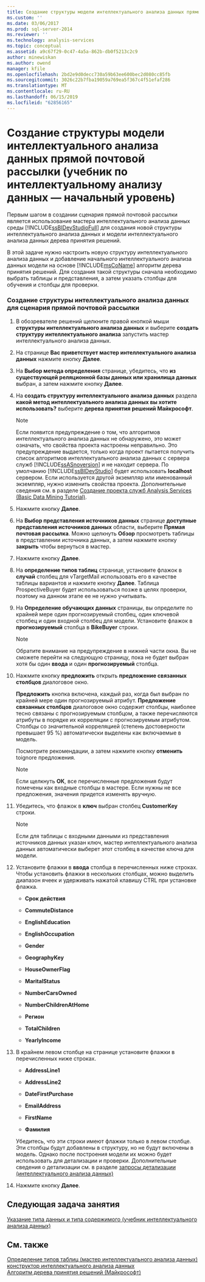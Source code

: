 ```yaml
---
title: Создание структуры модели интеллектуального анализа данных прямой почтовой рассылки (учебник интеллектуального анализа данных) | Документация Майкрософт
ms.custom: ''
ms.date: 03/06/2017
ms.prod: sql-server-2014
ms.reviewer: ''
ms.technology: analysis-services
ms.topic: conceptual
ms.assetid: a9c67f29-0c47-4a5a-862b-db0f5213c2c9
author: minewiskan
ms.author: owend
manager: kfile
ms.openlocfilehash: 2bd2e9d0decc730a59b63ee600bec2d080cc85fb
ms.sourcegitcommit: 3026c22b7fba19059a769ea5f367c4f51efaf286
ms.translationtype: MT
ms.contentlocale: ru-RU
ms.lasthandoff: 06/15/2019
ms.locfileid: "62856165"
---
```

# <a name="creating-a-targeted-mailing-mining-model-structure-basic-data-mining-tutorial"></a>Создание структуры модели интеллектуального анализа данных прямой почтовой рассылки (учебник по интеллектуальному анализу данных — начальный уровень)
  Первым шагом в создании сценария прямой почтовой рассылки является использование мастера интеллектуального анализа данных среды [!INCLUDE[ssBIDevStudioFull](../includes/ssbidevstudiofull-md.md)] для создания новой структуры интеллектуального анализа данных и модели интеллектуального анализа данных дерева принятия решений.  
  
 В этой задаче нужно настроить новую структуру интеллектуального анализа данных и добавление начального интеллектуального анализа данных модели на основе [!INCLUDE[msCoName](../includes/msconame-md.md)] алгоритм дерева принятия решений. Для создания такой структуры сначала необходимо выбрать таблицы и представления, а затем указать столбцы для обучения и столбцы для проверки.  
  
### <a name="to-create-a-mining-structure-for-the-targeted-mailing-scenario"></a>Создание структуры интеллектуального анализа данных для сценария прямой почтовой рассылки  
  
1.  В обозревателе решений щелкните правой кнопкой мыши **структуры интеллектуального анализа данных** и выберите **создать структуру интеллектуального анализа** запустить мастер интеллектуального анализа данных.  
  
2.  На странице **Вас приветствует мастер интеллектуального анализа данных** нажмите кнопку **Далее**.  
  
3.  На **Выбор метода определения** странице, убедитесь, что **из существующей реляционной базы данных или хранилища данных** выбран, а затем нажмите кнопку **Далее**.  
  
4.  На **создать структуру интеллектуального анализа данных** раздела **какой метод интеллектуального анализа данных вы хотите использовать?** выберите **дерева принятия решений Майкрософт**.  
  
    > [!NOTE]  
    >  Если появится предупреждение о том, что алгоритмов интеллектуального анализа данных не обнаружено, это может означать, что свойства проекта настроены неправильно. Это предупреждение выдается, только когда проект пытается получить список алгоритмов интеллектуального анализа данных с сервера служб [!INCLUDE[ssASnoversion](../includes/ssasnoversion-md.md)] и не находит сервера. По умолчанию [!INCLUDE[ssBIDevStudio](../includes/ssbidevstudio-md.md)] будет использовать **localhost** сервером. Если используется другой экземпляр или именованный экземпляр, нужно изменить свойства проекта. Дополнительные сведения см. в разделе [Создание проекта служб Analysis Services &#40;Basic Data Mining Tutorial&#41;](../../2014/tutorials/creating-an-analysis-services-project-basic-data-mining-tutorial.md).  
  
5.  Нажмите кнопку **Далее**.  
  
6.  На **Выбор представления источников данных** странице **доступные представления источников данных** области, выберите **Прямая почтовая рассылка**. Можно щелкнуть **Обзор** просмотреть таблицы в представлении источника данных, а затем нажмите кнопку **закрыть** чтобы вернуться в мастер.  
  
7.  Нажмите кнопку **Далее**.  
  
8.  На **определение типов таблиц** странице, установите флажок в **случай** столбец для vTargetMail использовать его в качестве таблицы вариантов и нажмите кнопку **Далее**. Таблица ProspectiveBuyer будет использоваться позже в целях проверки, поэтому на данном этапе ее не нужно учитывать.  
  
9. На **Определение обучающих данных** страницы, вы определите по крайней мере один прогнозируемый столбец, один ключевой столбец и один входной столбец для модели. Установите флажок в **прогнозируемый** столбца в **BikeBuyer** строки.  
  
    > [!NOTE]  
    >  Обратите внимание на предупреждение в нижней части окна. Вы не сможете перейти на следующую страницу, пока не будет выбран хотя бы один **ввода** и один **прогнозируемый** столбца.  
  
10. Нажмите кнопку **предложить** открыть **предложение связанных столбцов** диалоговое окно.  
  
     **Предложить** кнопка включена, каждый раз, когда был выбран по крайней мере один прогнозируемый атрибут. **Предложение связанных столбцов** диалоговое окно содержит столбцы, наиболее тесно связаны с прогнозируемым столбцом, а также перечисляются атрибуты в порядке их корреляции с прогнозируемым атрибутом. Столбцы со значительной корреляцией (степень достоверности превышает 95 %) автоматически выделены как включаемые в модель.  
  
     Посмотрите рекомендации, а затем нажмите кнопку **отменить** toignore предложения.  
  
    > [!NOTE]  
    >  Если щелкнуть **ОК**, все перечисленные предложения будут помечены как входные столбцы в мастере. Если нужны не все предложения, значения придется изменять вручную.  
  
11. Убедитесь, что флажок в **ключ** выбран столбец **CustomerKey** строки.  
  
    > [!NOTE]  
    >  Если для таблицы с входными данными из представления источников данных указан ключ, мастер интеллектуального анализа данных автоматически выберет этот столбец в качестве ключа для модели.  
  
12. Установите флажки в **ввода** столбца в перечисленных ниже строках. Чтобы установить флажки в нескольких столбцах, можно выделить диапазон ячеек и удерживать нажатой клавишу CTRL при установке флажка.  
  
    -   **Срок действия**  
  
    -   **CommuteDistance**  
  
    -   **EnglishEducation**  
  
    -   **EnglishOccupation**  
  
    -   **Gender**  
  
    -   **GeographyKey**  
  
    -   **HouseOwnerFlag**  
  
    -   **MaritalStatus**  
  
    -   **NumberCarsOwned**  
  
    -   **NumberChildrenAtHome**  
  
    -   **Регион**  
  
    -   **TotalChildren**  
  
    -   **YearlyIncome**  
  
13. В крайнем левом столбце на странице установите флажки в перечисленных ниже строках.  
  
    -   **AddressLine1**  
  
    -   **AddressLine2**  
  
    -   **DateFirstPurchase**  
  
    -   **EmailAddress**  
  
    -   **FirstName**  
  
    -   **Фамилия**  
  
     Убедитесь, что эти строки имеют флажки только в левом столбце. Эти столбцы будут добавлены в структуру, но не будут включены в модель. Однако после построения модели их можно будет использовать для детализации и проверки. Дополнительные сведения о детализации см. в разделе [запросы детализации &#40;интеллектуального анализа данных&#41;](../../2014/analysis-services/data-mining/drillthrough-queries-data-mining.md)  
  
14. Нажмите кнопку **Далее**.  
  
## <a name="next-task-in-lesson"></a>Следующая задача занятия  
 [Указание типа данных и типа содержимого &#40;учебник интеллектуального анализа данных&#41;](../../2014/tutorials/specifying-the-data-type-and-content-type-basic-data-mining-tutorial.md)  
  
## <a name="see-also"></a>См. также  
 [Определение типов таблиц &#40;мастер интеллектуального анализа данных&#41;](../../2014/analysis-services/specify-table-types-data-mining-wizard.md)   
 [конструктор интеллектуального анализа данных](../../2014/analysis-services/data-mining/data-mining-designer.md)   
 [Алгоритм дерева принятия решений (Майкрософт)](../../2014/analysis-services/data-mining/microsoft-decision-trees-algorithm.md)  
  
  
